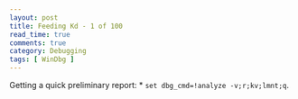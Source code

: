 ```yaml
---
layout: post
title: Feeding Kd - 1 of 100
read_time: true  
comments: true
category: Debugging
tags: [ WinDbg ]
---
```


Getting a quick preliminary report: * `set dbg_cmd=!analyze -v;r;kv;lmnt;q`.

